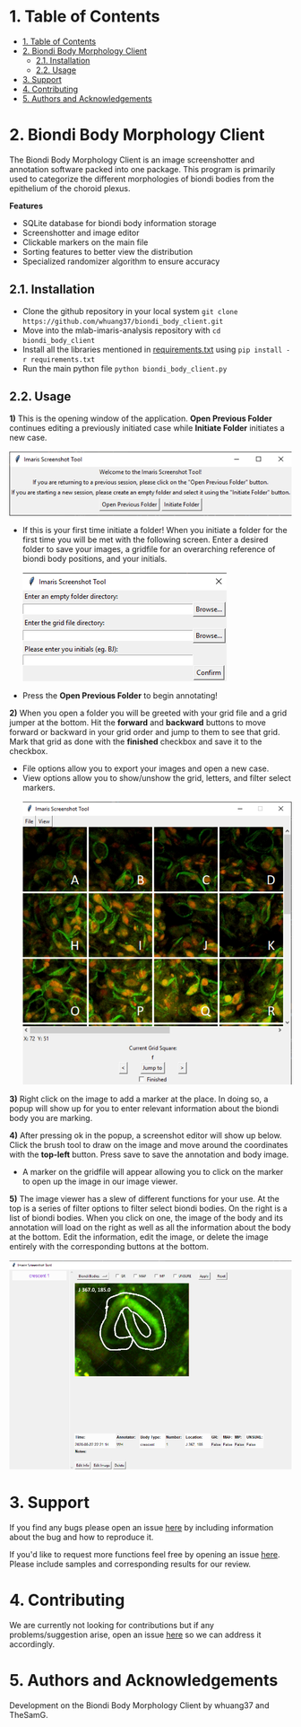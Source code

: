 # 1. Table of Contents

- [1. Table of Contents](#1-table-of-contents)
- [2. Biondi Body Morphology Client](#2-biondi-body-morphology-client)
  - [2.1. Installation](#21-installation)
  - [2.2. Usage](#22-usage)
- [3. Support](#3-support)
- [4. Contributing](#4-contributing)
- [5. Authors and Acknowledgements](#5-authors-and-acknowledgements)

# 2. Biondi Body Morphology Client

The Biondi Body Morphology Client is an image screenshotter and annotation software packed into one package. This program is primarily used to categorize the different morphologies of biondi bodies from the epithelium of the choroid plexus.

**Features**
- SQLite database for biondi body information storage
- Screenshotter and image editor
- Clickable markers on the main file
- Sorting features to better view the distribution
- Specialized randomizer algorithm to ensure accuracy


## 2.1. Installation

- Clone the github repository in your local system `git clone https://github.com/whuang37/biondi_body_client.git`
- Move into the mlab-imaris-analysis repository with `cd biondi_body_client`
- Install all the libraries mentioned in [requirements.txt](https://github.com/whuang37/biondi_body_client/blob/master/requirements.txt) using `pip install -r requirements.txt`
- Run the main python file `python biondi_body_client.py`


## 2.2. Usage
**1)** This is the opening window of the application. **Open Previous Folder** continues editing a previously initiated case while **Initiate Folder** initiates a new case. <br><br>
![github-small](screenshots/opening_window.png)

- If this is your first time initiate a folder! When you initiate a folder for the first time you will be met with the following screen. Enter a desired folder to save your images, a gridfile for an overarching reference of biondi body positions, and your initials. <br><br>
![github-small](screenshots/initiate_folder.png)

- Press the **Open Previous Folder** to begin annotating!

**2)** When you open a folder you will be greeted with your grid file and a grid jumper at the bottom. Hit the **forward** and **backward** buttons to move forward or backward in your grid order and jump to them to see that grid. Mark that grid as done with the **finished** checkbox and save it to the checkbox. 

- File options allow you to export your images and open a new case.
- View options allow you to show/unshow the grid, letters, and filter select markers.
<br><br>
![github-small](screenshots/grid_window.png)

**3)** Right click on the image to add a marker at the place. In doing so, a popup will show up for you to enter relevant information about the biondi body you are marking. 

**4)** After pressing ok in the popup, a screenshot editor will show up below. Click the brush tool to draw on the image and move around the coordinates with the **top-left** button. Press save to save the annotation and body image.

- A marker on the gridfile will appear allowing you to click on the marker to open up the image in our image viewer.

**5)** The image viewer has a slew of different functions for your use. At the top is a series of filter options to filter select biondi bodies. On the right is a list of biondi bodies. When you click on one, the image of the body and its annotation will load on the right as well as all the information about the body at the bottom. Edit the information, edit the image, or delete the image entirely with the corresponding buttons at the bottom. <br><br>
![github-small](screenshots/screenshot_viewer.png)

# 3. Support

If you find any bugs please open an issue [here](https://github.com/whuang37/biondi_body_client/issues/new) by including information about the bug and how to reproduce it.

If you'd like to request more functions feel free by opening an issue [here](https://github.com/whuang37/biondi_body_client/issues/new). Please include samples and corresponding results for our review.

# 4. Contributing

We are currently not looking for contributions but if any problems/suggestion arise, open an issue [here](https://github.com/whuang37/biondi_body_client/issues/new) so we can address it accordingly. 

# 5. Authors and Acknowledgements

Development on the Biondi Body Morphology Client by whuang37 and TheSamG.

